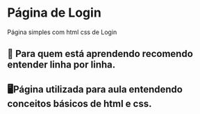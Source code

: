 
# Página de  Login

Página simples com html css de Login

## 📄 Para quem está aprendendo recomendo entender linha por linha.

## 🖥Página utilizada para aula entendendo conceitos básicos de html e css.


